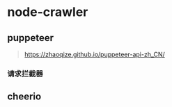# node-crawler


## puppeteer

> https://zhaoqize.github.io/puppeteer-api-zh_CN/

### 请求拦截器

## cheerio
